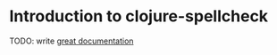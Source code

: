 # Introduction to clojure-spellcheck

TODO: write [great documentation](http://jacobian.org/writing/great-documentation/what-to-write/)
